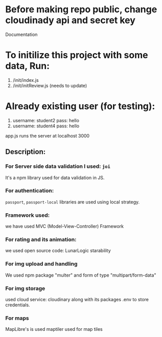 # Before making repo public, change cloudinady api and secret key

Documentation

# To initilize this project with some data, Run:
1. /init/index.js
2. /init/initReview.js (needs to update)

# Already existing user (for testing):
1. username: student2 pass: hello
2. username: student4 pass: hello

app.js runs the server at localhost 3000

## Description:

### For Server side data validation I used: `joi`
It's a npm library used for data validation in JS. 

### For authentication: 
`passport`, `passport-local` libraries are used using local strategy.

### Framework used:
we have used MVC (Model-View-Controller) Framework

### For rating and its animation:
we used open source code: LunarLogic starability

### For img upload and handling
We used npm package "multer" and form of type "multipart/form-data"

### For img storage
used cloud service: cloudinary along with its packages
.env to store credentials.

### For maps
MapLibre's is used
maptiler used for map tiles
